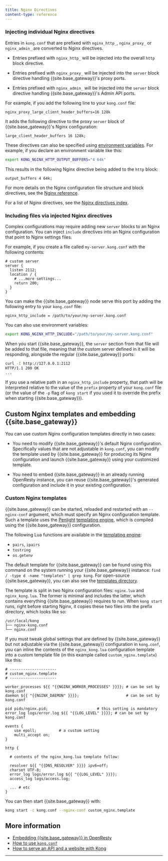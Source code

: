 ```yaml
---
title: Nginx Directives
content-type: reference
---
```


### Injecting individual Nginx directives

Entries in `kong.conf` that are prefixed with `nginx_http_`,
`nginx_proxy_` or `nginx_admin_` are converted to Nginx
directives.

- Entries prefixed with `nginx_http_` will be injected into the overall `http`
block directive.

- Entries prefixed with `nginx_proxy_` will be injected into the `server` block
directive handling {{site.base_gateway}}'s proxy ports.

- Entries prefixed with `nginx_admin_` will be injected into the `server` block
directive handling {{site.base_gateway}}'s Admin API ports.

For example, if you add the following line to your `kong.conf` file:

```
nginx_proxy_large_client_header_buffers=16 128k
```

It adds the following directive to the proxy `server` block of {{site.base_gateway}}'s
Nginx configuration:

```
large_client_header_buffers 16 128k;
```

These directives can also be specified
using [environment variables](/gateway/latest/production/environment-variables/). For
example, if you declare an environment variable like this:

```bash
export KONG_NGINX_HTTP_OUTPUT_BUFFERS="4 64k"
```

This results in the following Nginx directive being added to the `http`
block:

```
output_buffers 4 64k;
```

For more details on the Nginx configuration file structure and block
directives, see the [Nginx reference](https://nginx.org/en/docs/beginners_guide.html#conf_structure).

For a list of Nginx directives, see the [Nginx directives index](https://nginx.org/en/docs/dirindex.html).

### Including files via injected Nginx directives

Complex configurations may require adding new `server` blocks to an Nginx configuration.
You can inject `include` directives into an Nginx configuration that point to Nginx settings files. 

For example, if you create a file called `my-server.kong.conf` with
the following contents:

```
# custom server
server {
  listen 2112;
  location / {
    # ...more settings...
    return 200;
  }
}
```

You can make the {{site.base_gateway}} node serve this port by adding the following
entry to your `kong.conf` file:

```
nginx_http_include = /path/to/your/my-server.kong.conf
```

You can also use environment variables:

```bash
export KONG_NGINX_HTTP_INCLUDE="/path/to/your/my-server.kong.conf"
```

When you start {{site.base_gateway}}, the `server` section from that file will be added to
that file, meaning that the custom server defined in it will be responding,
alongside the regular {{site.base_gateway}} ports:

```bash
curl -I http://127.0.0.1:2112
HTTP/1.1 200 OK
...
```

If you use a relative path in an `nginx_http_include` property, that
path will be interpreted relative to the value of the `prefix` property of
your `kong.conf` file (or the value of the `-p` flag of `kong start` if you
used it to override the prefix when starting {{site.base_gateway}}).

## Custom Nginx templates and embedding {{site.base_gateway}}

You can use custom Nginx
configuration templates directly in two cases: 

- You need to modify {{site.base_gateway}}'s default
Nginx configuration. Specifically values that are not adjustable in `kong.conf`, you can modify the template used by {{site.base_gateway}} for producing its
Nginx configuration and launch {{site.base_gateway}} using your customized template.

- You need to embed {{site.base_gateway}} in an already running OpenResty instance, you
can reuse {{site.base_gateway}}'s generated configuration and include it in your existing
configuration.

### Custom Nginx templates

{{site.base_gateway}} can be started, reloaded and restarted with an `--nginx-conf` argument,
which must specify an Nginx configuration template. Such a template uses the
[Penlight][Penlight] [templating engine][pl.template], which is compiled using
the {{site.base_gateway}} configuration.

The following Lua functions are available in the [templating engine][pl.template]:

- `pairs`, `ipairs`
- `tostring`
- `os.getenv`

The default template for
{{site.base_gateway}} can be found using this command on the system
running your {{site.base_gateway}} instance:
`find / -type d -name "templates" | grep kong`.
For open-source {{site.base_gateway}}, you can also see the
[templates directory][templates].

The template is split in two
Nginx configuration files: `nginx.lua` and `nginx_kong.lua`. The former is
minimal and includes the latter, which contains everything {{site.base_gateway}} requires
to run. When `kong start` runs, right before starting Nginx, it copies these
two files into the prefix directory, which looks like so:

```
/usr/local/kong
├── nginx-kong.conf
└── nginx.conf
```

If you must tweak global settings that are defined by {{site.base_gateway}} but not adjustable
via the {{site.base_gateway}} configuration in `kong.conf`, you can inline the contents of the
`nginx_kong.lua` configuration template into a custom template file (in this
example called `custom_nginx.template`) like this:

```
# ---------------------
# custom_nginx.template
# ---------------------

worker_processes ${{ "{{NGINX_WORKER_PROCESSES" }}}}; # can be set by kong.conf
daemon ${{ "{{NGINX_DAEMON" }}}};                     # can be set by kong.conf

pid pids/nginx.pid;                      # this setting is mandatory
error_log logs/error.log ${{ "{{LOG_LEVEL" }}}}; # can be set by kong.conf

events {
    use epoll;          # a custom setting
    multi_accept on;
}

http {

  # contents of the nginx_kong.lua template follow:

  resolver ${{ "{{DNS_RESOLVER" }}}} ipv6=off;
  charset UTF-8;
  error_log logs/error.log ${{ "{{LOG_LEVEL" }}}};
  access_log logs/access.log;

  ... # etc
}
```

You can then start {{site.base_gateway}} with:

```bash
kong start -c kong.conf --nginx-conf custom_nginx.template
```


## More information

* [Embedding {{site.base_gateway}} in OpenResty](/gateway/latest/production/kong-openresty/)
* [How to use `kong.conf`](/gateway/latest/production/kong-conf/)
* [How to serve an API and a website with Kong](/gateway/latest/production/website-api-serving/)


---


[Penlight]: http://stevedonovan.github.io/Penlight/api/index.html
[pl.template]: http://stevedonovan.github.io/Penlight/api/libraries/pl.template.html
[templates]: https://github.com/kong/kong/tree/master/kong/templates
